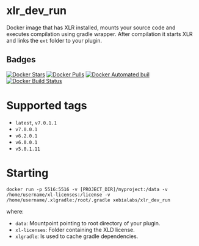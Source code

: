 # xlr_dev_run #

Docker image that has XLR installed, mounts your source code and executes compilation using gradle wrapper. 
After compilation it starts XLR and links the `ext` folder to your plugin.

## Badges ##
[![Docker Stars](https://img.shields.io/docker/stars/xebialabs/xlr_dev_run.svg)]()
[![Docker Pulls](https://img.shields.io/docker/pulls/xebialabs/xlr_dev_run.svg)]()
[![Docker Automated buil](https://img.shields.io/docker/automated/xebialabs/xlr_dev_run.svg)]()
[![Docker Build Status](https://img.shields.io/docker/build/xebialabs/xlr_dev_run.svg)]()

# Supported tags #

+ `latest`, `v7.0.1.1`
+ `v7.0.0.1`
+ `v6.2.0.1`
+ `v6.0.0.1`
+ `v5.0.1.11`

# Starting #

```
docker run -p 5516:5516 -v [PROJECT_DIR]/myproject:/data -v /home/username/xl-licenses:/license -v /home/username/.xlgradle:/root/.gradle xebialabs/xlr_dev_run
```

where:

* `data`: Mountpoint pointing to root directory of your plugin.
* `xl-licenses`: Folder containing the XLD license.
* `xlgradle`: Is used to cache gradle dependencies.
